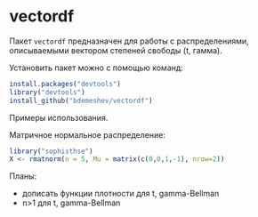 vectordf
========

Пакет `vectordf` предназначен для работы с распределениями, описываемыми вектором степеней свободы (t, гамма).

Установить пакет можно с помощью команд:

```r
install.packages("devtools")
library("devtools")
install_github("bdemeshev/vectordf")
```


Примеры использования.

Матричное нормальное распределение:
```r
library("sophisthse")
X <- rmatnorm(n = 5, Mu = matrix(c(0,0,1,-1), nrow=2))
```



Планы: 
* дописать функции плотности для t, gamma-Bellman
* n>1 для t, gamma-Bellman
